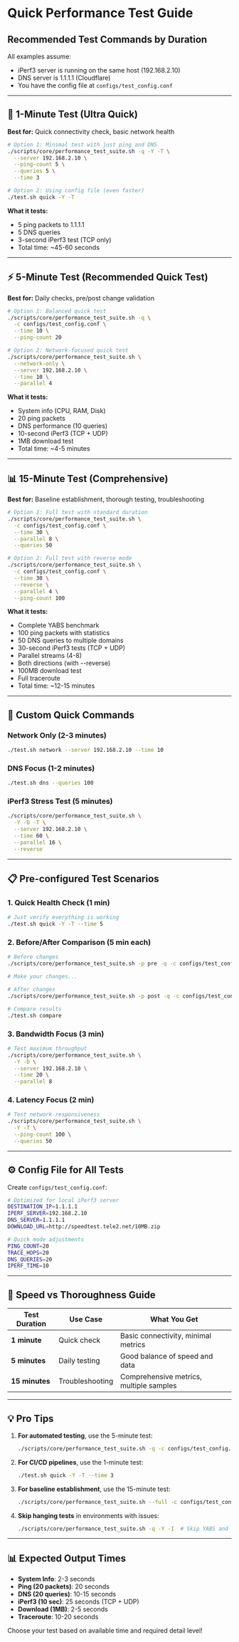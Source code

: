 # Quick Performance Test Guide

## Recommended Test Commands by Duration

All examples assume:
- iPerf3 server is running on the same host (192.168.2.10)
- DNS server is 1.1.1.1 (Cloudflare)
- You have the config file at `configs/test_config.conf`

---

## 🚀 1-Minute Test (Ultra Quick)
**Best for:** Quick connectivity check, basic network health

```bash
# Option 1: Minimal test with just ping and DNS
./scripts/core/performance_test_suite.sh -q -Y -T \
  --server 192.168.2.10 \
  --ping-count 5 \
  --queries 5 \
  --time 3

# Option 2: Using config file (even faster)
./test.sh quick -Y -T
```

**What it tests:**
- 5 ping packets to 1.1.1.1
- 5 DNS queries
- 3-second iPerf3 test (TCP only)
- Total time: ~45-60 seconds

---

## ⚡ 5-Minute Test (Recommended Quick Test)
**Best for:** Daily checks, pre/post change validation

```bash
# Option 1: Balanced quick test
./scripts/core/performance_test_suite.sh -q \
  -c configs/test_config.conf \
  --time 10 \
  --ping-count 20

# Option 2: Network-focused quick test
./scripts/core/performance_test_suite.sh \
  --network-only \
  --server 192.168.2.10 \
  --time 10 \
  --parallel 4
```

**What it tests:**
- System info (CPU, RAM, Disk)
- 20 ping packets
- DNS performance (10 queries)
- 10-second iPerf3 (TCP + UDP)
- 1MB download test
- Total time: ~4-5 minutes

---

## 📊 15-Minute Test (Comprehensive)
**Best for:** Baseline establishment, thorough testing, troubleshooting

```bash
# Option 1: Full test with standard duration
./scripts/core/performance_test_suite.sh \
  -c configs/test_config.conf \
  --time 30 \
  --parallel 8 \
  --queries 50

# Option 2: Full test with reverse mode
./scripts/core/performance_test_suite.sh \
  -c configs/test_config.conf \
  --time 30 \
  --reverse \
  --parallel 4 \
  --ping-count 100
```

**What it tests:**
- Complete YABS benchmark
- 100 ping packets with statistics
- 50 DNS queries to multiple domains
- 30-second iPerf3 tests (TCP + UDP)
- Parallel streams (4-8)
- Both directions (with --reverse)
- 100MB download test
- Full traceroute
- Total time: ~12-15 minutes

---

## 🎯 Custom Quick Commands

### Network Only (2-3 minutes)
```bash
./test.sh network --server 192.168.2.10 --time 10
```

### DNS Focus (1-2 minutes)
```bash
./test.sh dns --queries 100
```

### iPerf3 Stress Test (5 minutes)
```bash
./scripts/core/performance_test_suite.sh \
  -Y -D -T \
  --server 192.168.2.10 \
  --time 60 \
  --parallel 16 \
  --reverse
```

---

## 📋 Pre-configured Test Scenarios

### 1. Quick Health Check (1 min)
```bash
# Just verify everything is working
./test.sh quick -Y -T --time 5
```

### 2. Before/After Comparison (5 min each)
```bash
# Before changes
./scripts/core/performance_test_suite.sh -p pre -q -c configs/test_config.conf

# Make your changes...

# After changes
./scripts/core/performance_test_suite.sh -p post -q -c configs/test_config.conf

# Compare results
./test.sh compare
```

### 3. Bandwidth Focus (3 min)
```bash
# Test maximum throughput
./scripts/core/performance_test_suite.sh \
  -Y -D \
  --server 192.168.2.10 \
  --time 20 \
  --parallel 8
```

### 4. Latency Focus (2 min)
```bash
# Test network responsiveness
./scripts/core/performance_test_suite.sh \
  -Y -T \
  --ping-count 100 \
  --queries 50
```

---

## ⚙️ Config File for All Tests

Create `configs/test_config.conf`:
```bash
# Optimized for local iPerf3 server
DESTINATION_IP=1.1.1.1
IPERF_SERVER=192.168.2.10
DNS_SERVER=1.1.1.1
DOWNLOAD_URL=http://speedtest.tele2.net/10MB.zip

# Quick mode adjustments
PING_COUNT=20
TRACE_HOPS=20
DNS_QUERIES=20
IPERF_TIME=10
```

---

## 🏃 Speed vs Thoroughness Guide

| Test Duration | Use Case | What You Get |
|--------------|----------|--------------|
| **1 minute** | Quick check | Basic connectivity, minimal metrics |
| **5 minutes** | Daily testing | Good balance of speed and data |
| **15 minutes** | Troubleshooting | Comprehensive metrics, multiple samples |

---

## 💡 Pro Tips

1. **For automated testing**, use the 5-minute test:
   ```bash
   ./scripts/core/performance_test_suite.sh -q -c configs/test_config.conf
   ```

2. **For CI/CD pipelines**, use the 1-minute test:
   ```bash
   ./test.sh quick -Y -T --time 3
   ```

3. **For baseline establishment**, use the 15-minute test:
   ```bash
   ./scripts/core/performance_test_suite.sh --full -c configs/test_config.conf
   ```

4. **Skip hanging tests** in environments with issues:
   ```bash
   ./scripts/core/performance_test_suite.sh -q -Y -I  # Skip YABS and network info
   ```

---

## 📊 Expected Output Times

- **System Info**: 2-3 seconds
- **Ping (20 packets)**: 20 seconds
- **DNS (20 queries)**: 10-15 seconds
- **iPerf3 (10 sec)**: 25 seconds (TCP + UDP)
- **Download (1MB)**: 2-5 seconds
- **Traceroute**: 10-20 seconds

Choose your test based on available time and required detail level!